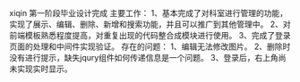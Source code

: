 xiqin
第一阶段毕业设计完成
主要工作：
1、基本完成了对科室进行管理的功能，实现了展示、编辑、删除、新增和搜索功能，并且可以推广到其他管理中。
2、对前端模板熟悉程度提高，对重复出现的代码整合成模块进行使用。
3、完成了登录页面的处理和中间件实现验证。
存在的问题：
1、编辑无法修改图片。
2、删除时没有进行提示，缺失jqury组件如何传递信息是一个问题。
3、登录后，右上角尚未实现实时显示。
